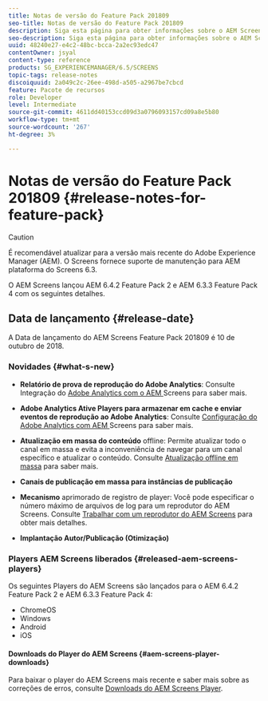 ```yaml
---
title: Notas de versão do Feature Pack 201809
seo-title: Notas de versão do Feature Pack 201809
description: Siga esta página para obter informações sobre o AEM Screens Feature Pack 201809 lançado em 10 de outubro de 2018.
seo-description: Siga esta página para obter informações sobre o AEM Screens Feature Pack 201809 lançado em 10 de outubro de 2018.
uuid: 48240e27-e4c2-48bc-bcca-2a2ec93edc47
contentOwner: jsyal
content-type: reference
products: SG_EXPERIENCEMANAGER/6.5/SCREENS
topic-tags: release-notes
discoiquuid: 2a049c2c-26ee-498d-a505-a2967be7cbcd
feature: Pacote de recursos
role: Developer
level: Intermediate
source-git-commit: 4611dd40153ccd09d3a0796093157cd09a8e5b80
workflow-type: tm+mt
source-wordcount: '267'
ht-degree: 3%

---
```



# Notas de versão do Feature Pack 201809 {#release-notes-for-feature-pack}

>[!CAUTION]
>
>É recomendável atualizar para a versão mais recente do Adobe Experience Manager (AEM). O Screens fornece suporte de manutenção para AEM plataforma do Screens 6.3.

O AEM Screens lançou AEM 6.4.2 Feature Pack 2 e AEM 6.3.3 Feature Pack 4 com os seguintes detalhes.

## Data de lançamento {#release-date}

A Data de lançamento do AEM Screens Feature Pack 201809 é 10 de outubro de 2018.

### Novidades {#what-s-new}

* **Relatório de prova de reprodução do Adobe Analytics**: Consulte Integração do  [Adobe Analytics com o AEM ](adobe-analytics-integration-aem-screens.md) Screens para saber mais.

* **Adobe Analytics Ative Players para armazenar em cache e enviar eventos de reprodução ao Adobe Analytics**: Consulte  [Configuração do Adobe Analytics com AEM ](configuring-adobe-analytics-aem-screens.md) Screens para saber mais.

* **Atualização em massa do conteúdo** offline: Permite atualizar todo o canal em massa e evita a inconveniência de navegar para um canal específico e atualizar o conteúdo. Consulte [Atualização offline em massa](bulk-offline-update.md) para saber mais.

* **Canais de publicação em massa para instâncias de publicação**
* **Mecanismo** aprimorado de registro de player: Você pode especificar o número máximo de arquivos de log para um reprodutor do AEM Screens. Consulte [Trabalhar com um reprodutor do AEM Screens](working-with-screens-player.md) para obter mais detalhes.

* **Implantação Autor/Publicação (Otimização)**

### Players AEM Screens liberados {#released-aem-screens-players}

Os seguintes Players do AEM Screens são lançados para o AEM 6.4.2 Feature Pack 2 e AEM 6.3.3 Feature Pack 4:

* ChromeOS
* Windows
* Android
* iOS

#### Downloads do Player do AEM Screens {#aem-screens-player-downloads}

Para baixar o player do AEM Screens mais recente e saber mais sobre as correções de erros, consulte [Downloads do AEM Screens Player](https://download.macromedia.com/screens/).
